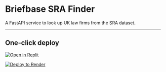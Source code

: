 # Briefbase SRA Finder

A FastAPI service to look up UK law firms from the SRA dataset.

---

## One-click deploy

[![Open in Replit](https://img.shields.io/badge/Replit-Open%20in%20Replit-blue?logo=replit)](https://replit.com/github/Joely99/briefbase-sra-finder)

[![Deploy to Render](https://render.com/images/deploy-to-render-button.svg)](https://render.com/deploy?repo=https://github.com/Joely99/briefbase-sra-finder)
